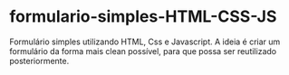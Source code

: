 # formulario-simples-HTML-CSS-JS
Formulário simples utilizando HTML, Css e Javascript.
A ideia é criar um formulário da forma mais clean possível, para que possa ser reutilizado posteriormente.
